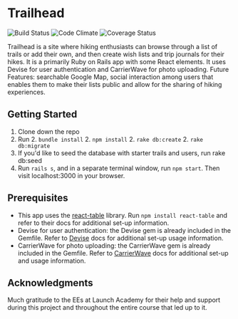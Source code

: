 # Trailhead

![Build Status](https://codeship.com/projects/6c744cb0-5da2-0135-f5c3-72f62215251c/status?branch=master)
![Code Climate](https://codeclimate.com/github/j0mueller/trailhead-hikes.png)
![Coverage Status](https://coveralls.io/repos/j0mueller/trailhead-hikes/badge.png)

Trailhead is a site where hiking enthusiasts can browse through a list of trails or add their own, and then create wish lists and trip journals for their hikes. It is a primarily Ruby on Rails app with some React elements. It uses Devise for user authentication and CarrierWave for photo uploading. Future Features: searchable Google Map, social interaction among users that enables them to make their lists public and allow for the sharing of hiking experiences.


## Getting Started

1. Clone down the repo
2. Run
   2. `bundle install`
   2. `npm install`
   2. `rake db:create`
   2. `rake db:migrate`
3. If you'd like to seed the database with starter trails and users, run rake db:seed
4. Run `rails s`, and in a separate terminal window, run `npm start`. Then visit localhost:3000 in your browser.


## Prerequisites

* This app uses the [react-table](https://www.npmjs.com/package/react-table) library. Run `npm install react-table` and refer to their docs for additional set-up information.
* Devise for user authentication: the Devise gem is already included in the Gemfile. Refer to [Devise](https://github.com/plataformatec/devise#strong-parameters) docs for additional set-up usage information.
* CarrierWave for photo uploading: the CarrierWave gem is already included in the Gemfile. Refer to [CarrierWave](https://github.com/carrierwaveuploader/carrierwave#carrierwave) docs for additional set-up and usage information.


## Acknowledgments

Much gratitude to the EEs at Launch Academy for their help and support during this project and throughout the entire course that led up to it.
